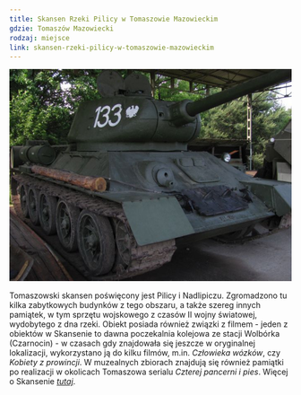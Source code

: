 ```yaml
---
title: Skansen Rzeki Pilicy w Tomaszowie Mazowieckim
gdzie: Tomaszów Mazowiecki
rodzaj: miejsce
link: skansen-rzeki-pilicy-w-tomaszowie-mazowieckim
---
```

![Skansen Rzeki Pilicy w Tomaszowie Mazowieckim](/foto/plenery/tomaszow-skansen-pilicy.jpg)

Tomaszowski skansen poświęcony jest Pilicy i Nadlipiczu. Zgromadzono tu kilka zabytkowych budynków z tego obszaru, a także szereg innych pamiątek, w tym sprzętu wojskowego z czasów II wojny światowej, wydobytego z dna rzeki. Obiekt posiada również związki z filmem - jeden z obiektów w Skansenie to dawna poczekalnia kolejowa ze stacji Wolbórka (Czarnocin) - w czasach gdy znajdowała się jeszcze w oryginalnej lokalizacji, wykorzystano ją do kilku filmów, m.in. *Człowieka wózków*, czy *Kobiety z prowincji*. W muzealnych zbiorach znajdują się również pamiątki po realizacji w okolicach Tomaszowa serialu *Czterej pancerni i pies*. Więcej o Skansenie [*tutaj*](http://skansenpilicy.pl/).